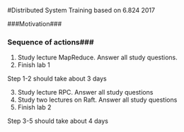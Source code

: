 #Distributed System Training based on 6.824 2017

###Motivation###

### Sequence of actions###
1. Study lecture MapReduce. Answer all study questions. 
2. Finish lab 1

Step 1-2 should take about 3 days

3. Study lecture RPC. Answer all study questions
4. Study two lectures on Raft. Answer all study questions
5. Finish lab 2

Step 3-5 should take about 4 days


